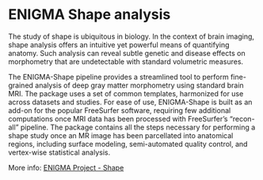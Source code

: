 
# ENIGMA Shape analysis

The study of shape is ubiquitous in biology. In the context of brain imaging, shape analysis offers an intuitive yet powerful means of quantifying anatomy. Such analysis can reveal subtle genetic and disease effects on morphometry that are undetectable with standard volumetric measures.

The ENIGMA-Shape pipeline provides a streamlined tool to perform fine-grained analysis of deep gray matter morphometry using standard brain MRI. The package uses a set of common templates, harmonized for use across datasets and studies. For ease of use, ENIGMA-Shape is built as an add-on for the popular FreeSurfer software, requiring few additional computations once MRI data has been processed with FreeSurfer’s “recon-all” pipeline. The package contains all the steps necessary for performing a shape study once an MR image has been parcellated into anatomical regions, including surface modeling, semi-automated quality control, and vertex-wise statistical analysis.

More info: [ENIGMA Project - Shape](http://enigma.ini.usc.edu/ongoing/enigma-shape-analysis/)